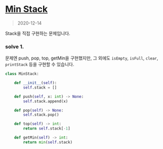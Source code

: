 # [Min Stack](https://leetcode.com/problems/min-stack/submissions/)

> 2020-12-14

Stack을 직접 구현하는 문제입니다.

### solve 1.
문제엔 push, pop, top, getMin을 구현했지만, 그 외에도 `isEmpty`, `isFull`, `clear`, `printStack` 등을 구현할 수 있습니다.

```python
class MinStack:

    def __init__(self):
        self.stack = []

    def push(self, x: int) -> None:
        self.stack.append(x)

    def pop(self) -> None:
        self.stack.pop()

    def top(self) -> int:
        return self.stack[-1]

    def getMin(self) -> int:
        return min(self.stack)
```